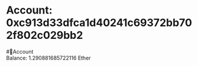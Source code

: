 
Account: 0xc913d33dfca1d40241c69372bb702f802c029bb2
===================================================
  
#📜Account  
Balance: 1.290881685722116 Ether